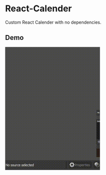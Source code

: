 # React-Calender
Custom React Calender with no dependencies.

## Demo
<img src="https://raw.githubusercontent.com/07prajwal2000/React-Calender/main/demo.gif" alt="Calender Demo" />
